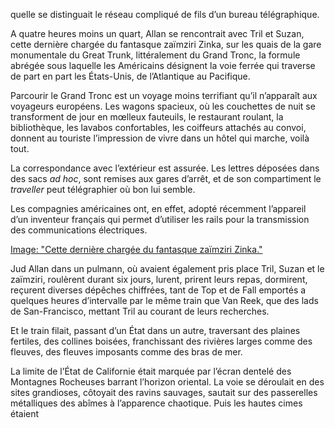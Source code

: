 quelle se distinguait le réseau compliqué de fils d’un bureau télégraphique.

A quatre heures moins un quart, Allan se rencontrait avec Tril et Suzan,
cette dernière chargée du fantasque zaïmziri Zinka, sur les quais de la gare
monumentale du Great Trunk, littéralement du Grand Tronc, la formule
abrégée sous laquelle les Américains désignent la voie ferrée qui traverse
de part en part les États-Unis, de l’Atlantique au Pacifique.

Parcourir le Grand Tronc est un voyage moins terrifiant qu’il n’apparaît aux voyageurs européens. Les wagons spacieux, où les couchettes de nuit se transforment de jour en mœlleux fauteuils, le restaurant roulant, la bibliothèque, les lavabos confortables, les coiffeurs attachés au convoi, donnent au touriste l’impression de vivre dans un hôtel qui marche, voilà tout.

La correspondance avec l’extérieur est assurée. Les lettres déposées dans des sacs _ad hoc_, sont remises aux gares d’arrêt, et de son compartiment le _traveller_ peut télégraphier où bon lui semble.

Les compagnies américaines ont, en effet, adopté récemment l’appareil d’un inventeur français qui permet d’utiliser les rails pour la transmission des communications électriques.

[Image: "Cette dernière chargée du fantasque zaïmziri Zinka."](../images/1-page-367.JPG)

Jud Allan dans un pulmann, où avaient également pris place Tril, Suzan et le zaïmziri, roulèrent durant six jours, lurent, prirent leurs repas, dormirent, reçurent diverses dépêches chiffrées, tant de Top et de Fall emportés a quelques heures d’intervalle par le même train que Van Reek, que des lads de San-Francisco, mettant Tril au courant de leurs recherches.

Et le train filait, passant d’un État dans un autre, traversant des plaines
fertiles, des collines boisées, franchissant des rivières larges comme des
fleuves, des fleuves imposants comme des bras de mer.

La limite de l’État de Californie était marquée par l’écran dentelé des Montagnes Rocheuses barrant l’horizon oriental. La voie se déroulait en des sites grandioses, côtoyait des ravins sauvages, sautait sur des passerelles métalliques des abîmes à l’apparence chaotique. Puis les hautes cimes étaient
